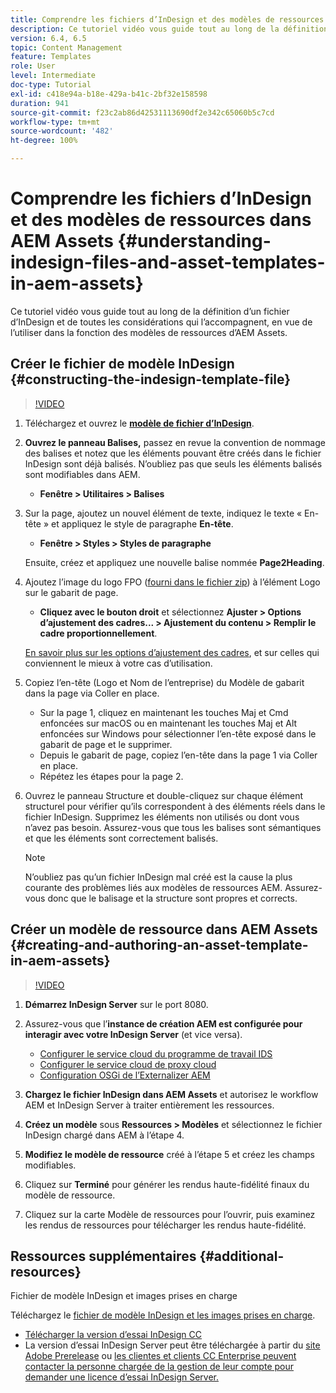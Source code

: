 ```yaml
---
title: Comprendre les fichiers d’InDesign et des modèles de ressources dans AEM Assets
description: Ce tutoriel vidéo vous guide tout au long de la définition d’un fichier d’InDesign et de toutes les considérations qui l’accompagnent, en vue de l’utiliser dans la fonction des modèles de ressources d’AEM Assets.
version: 6.4, 6.5
topic: Content Management
feature: Templates
role: User
level: Intermediate
doc-type: Tutorial
exl-id: c418e94a-b18e-429a-b41c-2bf32e158598
duration: 941
source-git-commit: f23c2ab86d42531113690df2e342c65060b5c7cd
workflow-type: tm+mt
source-wordcount: '482'
ht-degree: 100%

---
```


# Comprendre les fichiers d’InDesign et des modèles de ressources dans AEM Assets {#understanding-indesign-files-and-asset-templates-in-aem-assets}

Ce tutoriel vidéo vous guide tout au long de la définition d’un fichier d’InDesign et de toutes les considérations qui l’accompagnent, en vue de l’utiliser dans la fonction des modèles de ressources d’AEM Assets.

## Créer le fichier de modèle InDesign {#constructing-the-indesign-template-file}

>[!VIDEO](https://video.tv.adobe.com/v/19293?quality=12&learn=on)

1. Téléchargez et ouvrez le [**modèle de fichier d’InDesign**](assets/asset-templates-tutorial-video--supporting-files.zip).
2. **Ouvrez le panneau Balises,** passez en revue la convention de nommage des balises et notez que les éléments pouvant être créés dans le fichier InDesign sont déjà balisés. N’oubliez pas que seuls les éléments balisés sont modifiables dans AEM.

   * **Fenêtre > Utilitaires > Balises**

3. Sur la page, ajoutez un nouvel élément de texte, indiquez le texte « En-tête » et appliquez le style de paragraphe **En-tête**.

   * **Fenêtre > Styles > Styles de paragraphe**

   Ensuite, créez et appliquez une nouvelle balise nommée **Page2Heading**.

4. Ajoutez l’image du logo FPO ([fourni dans le fichier zip](assets/asset-templates-tutorial-video--supporting-files.zip)) à l’élément Logo sur le gabarit de page.

   * **Cliquez avec le bouton droit** et sélectionnez **Ajuster > Options d’ajustement des cadres... > Ajustement du contenu > Remplir le cadre proportionnellement**.

   [En savoir plus sur les options d’ajustement des cadres](https://helpx.adobe.com/indesign/using/frames-objects.html#fitting_objects_to_frames), et sur celles qui conviennent le mieux à votre cas d’utilisation.

5. Copiez l’en-tête (Logo et Nom de l’entreprise) du Modèle de gabarit dans la page via Coller en place.

   * Sur la page 1, cliquez en maintenant les touches Maj et Cmd enfoncées sur macOS ou en maintenant les touches Maj et Alt enfoncées sur Windows pour sélectionner l’en-tête exposé dans le gabarit de page et le supprimer.
   * Depuis le gabarit de page, copiez l’en-tête dans la page 1 via Coller en place.
   * Répétez les étapes pour la page 2.

6. Ouvrez le panneau Structure et double-cliquez sur chaque élément structurel pour vérifier qu’ils correspondent à des éléments réels dans le fichier InDesign. Supprimez les éléments non utilisés ou dont vous n’avez pas besoin. Assurez-vous que tous les balises sont sémantiques et que les éléments sont correctement balisés.

   >[!NOTE]
   >
   >N’oubliez pas qu’un fichier InDesign mal créé est la cause la plus courante des problèmes liés aux modèles de ressources AEM. Assurez-vous donc que le balisage et la structure sont propres et corrects.

## Créer un modèle de ressource dans AEM Assets {#creating-and-authoring-an-asset-template-in-aem-assets}

>[!VIDEO](https://video.tv.adobe.com/v/19294?quality=12&learn=on)

1. **Démarrez InDesign Server** sur le port 8080.
2. Assurez-vous que l’**instance de création AEM est configurée pour interagir avec votre InDesign Server** (et vice versa).

   * [Configurer le service cloud du programme de travail IDS](http://localhost:4502/etc/cloudservices/proxy/ids.html)
   * [Configurer le service cloud de proxy cloud](http://localhost:4502/etc/cloudservices/proxy.html)
   * [Configuration OSGi de l’Externalizer AEM](http://localhost:4502/system/console/configMgr)

3. **Chargez le fichier InDesign dans AEM Assets** et autorisez le workflow AEM et InDesign Server à traiter entièrement les ressources.
4. **Créez un modèle** sous **Ressources > Modèles** et sélectionnez le fichier InDesign chargé dans AEM à l’étape 4.
5. **Modifiez le modèle de ressource** créé à l’étape 5 et créez les champs modifiables.
6. Cliquez sur **Terminé** pour générer les rendus haute-fidélité finaux du modèle de ressource.
7. Cliquez sur la carte Modèle de ressources pour l’ouvrir, puis examinez les rendus de ressources pour télécharger les rendus haute-fidélité.

## Ressources supplémentaires {#additional-resources}

Fichier de modèle InDesign et images prises en charge

Téléchargez le [fichier de modèle InDesign et les images prises en charge](assets/asset-templates-tutorial-video--supporting-files-1.zip).

* [Télécharger la version d’essai InDesign CC](https://creative.adobe.com/products/download/indesign)
* La version d’essai InDesign Server peut être téléchargée à partir du [site Adobe Prerelease](https://www.adobeprerelease.com/) ou [les clientes et clients CC Enterprise peuvent contacter la personne chargée de la gestion de leur compte pour demander une licence d’essai InDesign Server.](https://www.adobe.com/fr/products/indesignserver/faq.html)
